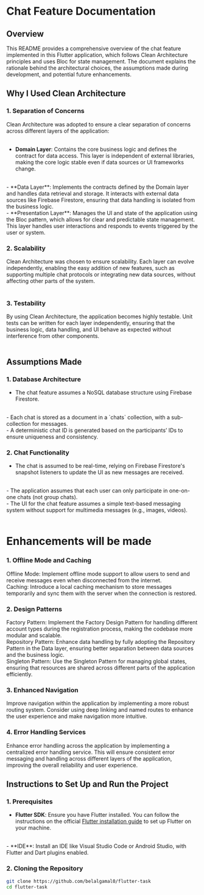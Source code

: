 # **Chat Feature Documentation**

## **Overview**

This README provides a comprehensive overview of the chat feature implemented in this Flutter application, which follows Clean Architecture principles and uses Bloc for state management. The document explains the rationale behind the architectural choices, the assumptions made during development, and potential future enhancements.

## **Why I Used Clean Architecture**

### **1. Separation of Concerns**

Clean Architecture was adopted to ensure a clear separation of concerns across different layers of the application:  
<br>  
- **Domain Layer**: Contains the core business logic and defines the contract for data access. This layer is independent of external libraries, making the core logic stable even if data sources or UI frameworks change.  
<br>  
- **Data Layer**: Implements the contracts defined by the Domain layer and handles data retrieval and storage. It interacts with external data sources like Firebase Firestore, ensuring that data handling is isolated from the business logic.  
<br>  
- **Presentation Layer**: Manages the UI and state of the application using the Bloc pattern, which allows for clear and predictable state management. This layer handles user interactions and responds to events triggered by the user or system.  
<br>  

### **2. Scalability**

Clean Architecture was chosen to ensure scalability. Each layer can evolve independently, enabling the easy addition of new features, such as supporting multiple chat protocols or integrating new data sources, without affecting other parts of the system.  
<br>

### **3. Testability**

By using Clean Architecture, the application becomes highly testable. Unit tests can be written for each layer independently, ensuring that the business logic, data handling, and UI behave as expected without interference from other components.  
<br>  

## **Assumptions Made**

### **1. Database Architecture**

- The chat feature assumes a NoSQL database structure using Firebase Firestore.  
<br>  
- Each chat is stored as a document in a `chats` collection, with a sub-collection for messages.  
<br>  
- A deterministic chat ID is generated based on the participants’ IDs to ensure uniqueness and consistency.  
<br>  

### **2. Chat Functionality**

- The chat is assumed to be real-time, relying on Firebase Firestore's snapshot listeners to update the UI as new messages are received.  
<br>  
- The application assumes that each user can only participate in one-on-one chats (not group chats).  
<br>  
- The UI for the chat feature assumes a simple text-based messaging system without support for multimedia messages (e.g., images, videos).  
<br>  
<br>  
<h1>Enhancements will be made</h1>
<h3>1. Offline Mode and Caching</h3>
Offline Mode: Implement offline mode support to allow users to send and receive messages even when disconnected from the internet. <br>
Caching: Introduce a local caching mechanism to store messages temporarily and sync them with the server when the connection is restored. <br>
<h3>2. Design Patterns</h3>
Factory Pattern: Implement the Factory Design Pattern for handling different account types during the registration process, making the codebase more modular and scalable. <br>
Repository Pattern: Enhance data handling by fully adopting the Repository Pattern in the Data layer, ensuring better separation between data sources and the business logic. <br>
Singleton Pattern: Use the Singleton Pattern for managing global states, ensuring that resources are shared across different parts of the application efficiently. <br>
<h3>3. Enhanced Navigation</h3>
Improve navigation within the application by implementing a more robust routing system. Consider using deep linking and named routes to enhance the user experience and make navigation more intuitive. <br>
<h3>4. Error Handling Services</h3>
Enhance error handling across the application by implementing a centralized error handling service. This will ensure consistent error messaging and handling across different layers of the application, improving the overall reliability and user experience. <br>

## **Instructions to Set Up and Run the Project**

### **1. Prerequisites**

- **Flutter SDK**: Ensure you have Flutter installed. You can follow the instructions on the official [Flutter installation guide](https://flutter.dev/docs/get-started/install) to set up Flutter on your machine.  
<br>  
- **IDE**: Install an IDE like Visual Studio Code or Android Studio, with Flutter and Dart plugins enabled.  
<br>  

### **2. Cloning the Repository**

```bash
git clone https://github.com/belalgamal0/flutter-task
cd flutter-task
